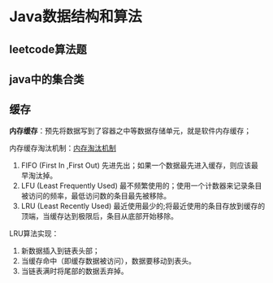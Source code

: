 # Java数据结构和算法

## leetcode算法题

## java中的集合类

##  缓存
**内存缓存**：预先将数据写到了容器之中等数据存储单元，就是软件内存缓存；

内存缓存淘汰机制：[内存淘汰机制](https://blog.csdn.net/youanyyou/article/details/78989956)
 1. FIFO (First In ,First Out)  先进先出；如果一个数据最先进入缓存，则应该最早淘汰掉。
 2. LFU  (Least Frequently Used) 最不频繁使用的；使用一个计数器来记录条目被访问的频率，最低访问数的条目最先被移除。
 3. LRU  (Least Recently Used)   最近使用最少的;将最近使用的条目存放到缓存的顶端，当缓存达到极限后，条目从底部开始移除。
 
 LRU算法实现：
 1. 新数据插入到链表头部；
 2. 当缓存命中（即缓存数据被访问），数据要移动到表头。
 3. 当链表满时将尾部的数据丢弃掉。